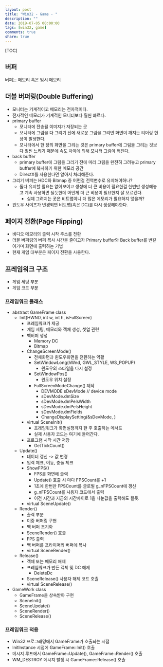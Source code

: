 ```yaml
---
layout: post
title: "Win32 - Game - "
description: ""
date: 2019-07-05 00:00:00
tags: [win32, game]
comments: true
share: true
---
```


[TOC]

## 버퍼

버퍼는 메모리 혹은 임시 메모리



## 더블 버퍼링(Double Buffering)

- 모니터는 기계적이고 메모리는 전자적이다.
- 전자적인 메모리가 기계적인 모니터보다 훨씬 빠르다.
- primary buffer
  - 모니터에 전송될 이미지가 저장되는 곳
  - 모니터에 그림을 다 그리기 전에 새로운 그림을 그리면 화면이 깨지는 티어링 현상이 발생한다.
  - 모니터에서 한 장의 화면을 그리는 것은 primary buffer에 그림을 그리는 것보다 훨씬 느리기 때문에 속도 차이에 의해 모니터 그림이 깨진다.
- back buffer
  - primary buffer에 그림을 그리기 전에 미리 그림을 완전히 그려놓고 primary buffer에 복사하기 위한 메모리 공간
  - DirectX를 사용한다면 알아서 처리해준다.
- 그리기 버퍼는 HDC와 Bitmap 중 어떤걸 전역변수로 유지해야하나?
  - 둘다 유지할 필요는 없어보이고 생성에 더 큰 비용이 필요한걸 한번만 생성해놓고 계속 사용하면 될듯한데 어떤게 더 큰 비용이 필요한지 잘 모르겠다.
    - 실제 그려지는 곳은 비트맵이니 더 많은 메모리가 필요하지 않을까?
- 윈도우 사이즈가 변경되면 비트맵(혹은 DC)를 다시 생성해야한다.



## 페이지 전환(Page Flipping)

-  비디오 메모리의 출력 시작 주소를 전환
- 더블 버퍼링의 버퍼 복사 시간을 줄이고자 Primary buffer와 Back buffer를 번갈아가며 화면에 출력하는 기법
- 현재 게임 대부분은 페이지 전환을 사용한다.



## 프레임워크 구조

- 게임 세팅 부분
- 게임 코드 부분



### 프레임워크 클래스

- abstract GameFrame class
  - Init(HWND, int w, int h, isFullScreen) 
    - 프레임워크가 제공
    - 게임 세팅, 메모리와 객체 생성, 셋업  관련
    - 백버퍼 생성
      - Memory DC
      - Bitmap
    - ChangeScreenMode()
      - 전체화면과 윈도우화면을 전환하는 역활
      - SetWindowLong(hWnd, GWL_STYLE, WS_POPUP)
        - 윈도우의 스타일을 다시 설정
      - SetWindowPos()
        - 윈도우 위치 설정
      - FullScreenModeChange() 제작
        - DEVMODE sDevMode // device mode
        - sDevMode.dmSize
        - sDevMode.dmPelsWidth
        - sDevMode.dmPelsHeight
        - sDevMode.dmFields
        - ChangeDisplaySetting(&sDevMode, )
    - virtual SceneInit()
      - 프레임워크가 화면설정까지 한 후 호출하는 메서드
      - 실제 사용자 코드는 여기에 들어간다.
    - 프로그램 시작 시간 저장
      - GetTickCount()
  - Update()
    - 데이터 갱신 -> 값 변경
    - 입력 체크, 이동, 충돌 체크
    - ShowFPS()
      - FPS를 화면에 출력
      - Update() 호출 시 마다 FPSCount를 +1
      - 1초에 한번만 FPSCount를 글로벌 g_nFPSCount에 갱신
      - g_nFPSCount를 사용자 코드에서 출력
      - 이전 시간과 지금의 시간차이로 1을 나눈값을 출력해도 될듯.
    - virtual SceneUpdate()
  - Render()
    - 출력 부분
    - 이중 버퍼링 구현
    - 백 버퍼 초기화
    - SceneRender() 호출
    - FPS 출력
    - 백 버퍼를 프라이머리 버퍼에 복사
    - virtual SceneRender()
  - Release()
    - 객체 또는 메모리 해제
    - 프레임워크가 만든 객체 및 DC 해제
      - DeleteDc
    - SceneRelease() 사용자 해제 코드 호출
    - virtual SceneRelease()
- GameWork class
  - GameFrame을 상속받아 구현
  - SceneInit()
  - SceneUpdate()
  - SceneRender()
  - SceneRelease()



### 프레임워크 적용

- Win32 프로그래밍에서 GameFrame가 호출되는 시점
- InitInstance 시점에 GameFrame::Init() 호출
- 메시지 루프에서 GameFrame::Update(), GameFrame::Render() 호출
- WM_DESTROY 메시지 발생 시 GameFrame::Release() 호출







